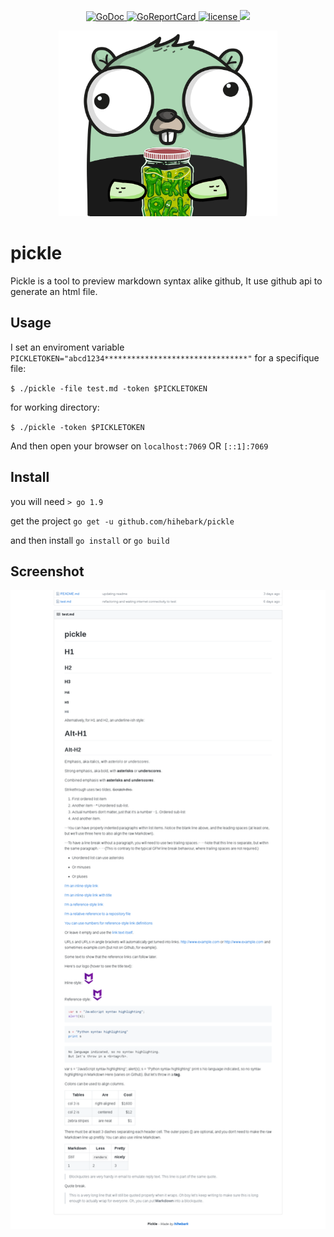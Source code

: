 <p align="center">
  <a href="https://godoc.org/github.com/hihebark/pickle">
    <img src="https://godoc.org/github.com/hihebark/pickle?status.svg" alt="GoDoc">
  </a>
  <a href="https://goreportcard.com/report/github.com/hihebark/pickle">
    <img src="https://goreportcard.com/badge/github.com/hihebark/pickle" alt="GoReportCard">
  </a>
  <a href="https://github.com/hihebark/pickle/blob/master/LICENSE">
    <img src="https://img.shields.io/aur/license/yaourt.svg" alt="license">
  </a>
  <a href="https://travis-ci.org/hihebark/pickle">
    <img src="https://travis-ci.org/hihebark/pickle.svg?branch=master">
  </a>
</p>

<p align="center"><img src="iampickle.jpg" width="350px"></p>

# pickle

Pickle is a tool to preview markdown syntax alike github, It use github api to generate an html file.

## Usage

I set an enviroment variable `PICKLETOKEN="abcd1234********************************"`
for a specifique file:

`$ ./pickle -file test.md -token $PICKLETOKEN`

for working directory:

`$ ./pickle -token $PICKLETOKEN`

And then open your browser on `localhost:7069` OR `[::1]:7069`

## Install

you will need `> go 1.9`

get the project `go get -u github.com/hihebark/pickle`

and then install `go install` or `go build`

## Screenshot

![screenshot](picklescreenshot.png "screenshot")
